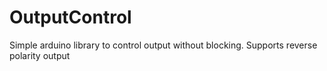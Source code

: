 # OutputControl
Simple arduino library to control output without blocking. Supports reverse polarity output

